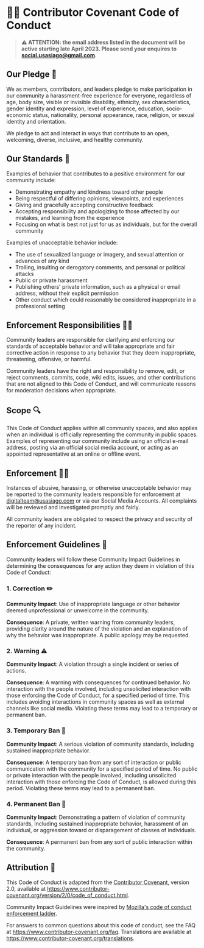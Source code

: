 # 👩‍⚖️ Contributor Covenant Code of Conduct
<!-- _Scroll down for the Italian translation_ -->
> **⚠️ ATTENTION: the email address listed in the document will be active starting late April 2023. Please send your enquires to social.usasiago@gmail.com.**
<!-- ATTENZIONE: l'indirizzo email elencato nel documento sarà attivo a partire dalla fine di aprile 2023. Puoi inviare le tue richieste a social.usasiago@gmail.com. -->

## Our Pledge 🤝

We as members, contributors, and leaders pledge to make participation in our
community a harassment-free experience for everyone, regardless of age, body
size, visible or invisible disability, ethnicity, sex characteristics, gender
identity and expression, level of experience, education, socio-economic status,
nationality, personal appearance, race, religion, or sexual identity
and orientation.

We pledge to act and interact in ways that contribute to an open, welcoming,
diverse, inclusive, and healthy community.

## Our Standards 📏

Examples of behavior that contributes to a positive environment for our
community include:

* Demonstrating empathy and kindness toward other people
* Being respectful of differing opinions, viewpoints, and experiences
* Giving and gracefully accepting constructive feedback
* Accepting responsibility and apologizing to those affected by our mistakes,
  and learning from the experience
* Focusing on what is best not just for us as individuals, but for the
  overall community

Examples of unacceptable behavior include:

* The use of sexualized language or imagery, and sexual attention or
  advances of any kind
* Trolling, insulting or derogatory comments, and personal or political attacks
* Public or private harassment
* Publishing others' private information, such as a physical or email
  address, without their explicit permission
* Other conduct which could reasonably be considered inappropriate in a
  professional setting

## Enforcement Responsibilities 👮‍♂️

Community leaders are responsible for clarifying and enforcing our standards of
acceptable behavior and will take appropriate and fair corrective action in
response to any behavior that they deem inappropriate, threatening, offensive,
or harmful.

Community leaders have the right and responsibility to remove, edit, or reject
comments, commits, code, wiki edits, issues, and other contributions that are
not aligned to this Code of Conduct, and will communicate reasons for moderation
decisions when appropriate.

## Scope 🔍

This Code of Conduct applies within all community spaces, and also applies when
an individual is officially representing the community in public spaces.
Examples of representing our community include using an official e-mail address,
posting via an official social media account, or acting as an appointed
representative at an online or offline event.

## Enforcement 👮‍♂️

Instances of abusive, harassing, or otherwise unacceptable behavior may be
reported to the community leaders responsible for enforcement at
digitalteam@usasiago.com or via our Social Media Accounts.
All complaints will be reviewed and investigated promptly and fairly.

All community leaders are obligated to respect the privacy and security of the
reporter of any incident.

## Enforcement Guidelines 📃

Community leaders will follow these Community Impact Guidelines in determining
the consequences for any action they deem in violation of this Code of Conduct:

### 1. Correction ✏️

**Community Impact**: Use of inappropriate language or other behavior deemed
unprofessional or unwelcome in the community.

**Consequence**: A private, written warning from community leaders, providing
clarity around the nature of the violation and an explanation of why the
behavior was inappropriate. A public apology may be requested.

### 2. Warning ⚠️

**Community Impact**: A violation through a single incident or series
of actions.

**Consequence**: A warning with consequences for continued behavior. No
interaction with the people involved, including unsolicited interaction with
those enforcing the Code of Conduct, for a specified period of time. This
includes avoiding interactions in community spaces as well as external channels
like social media. Violating these terms may lead to a temporary or
permanent ban.

### 3. Temporary Ban 🚫

**Community Impact**: A serious violation of community standards, including
sustained inappropriate behavior.

**Consequence**: A temporary ban from any sort of interaction or public
communication with the community for a specified period of time. No public or
private interaction with the people involved, including unsolicited interaction
with those enforcing the Code of Conduct, is allowed during this period.
Violating these terms may lead to a permanent ban.

### 4. Permanent Ban 🚫

**Community Impact**: Demonstrating a pattern of violation of community
standards, including sustained inappropriate behavior,  harassment of an
individual, or aggression toward or disparagement of classes of individuals.

**Consequence**: A permanent ban from any sort of public interaction within
the community.

## Attribution 📃

This Code of Conduct is adapted from the [Contributor Covenant][homepage],
version 2.0, available at
https://www.contributor-covenant.org/version/2/0/code_of_conduct.html.

Community Impact Guidelines were inspired by [Mozilla's code of conduct
enforcement ladder](https://github.com/mozilla/diversity).

[homepage]: https://www.contributor-covenant.org

For answers to common questions about this code of conduct, see the FAQ at
https://www.contributor-covenant.org/faq. Translations are available at
https://www.contributor-covenant.org/translations.

<!-- # Italian translation: Codice di condotta del contributore

## Il nostro impegno
Noi, come membri, contributori e leader ci impegniamo a rendere la partecipazione nella nostra _community_ libera da molestie e/o tormenti, senza riguardo verso l'età, la forma fisica, disabilità visibili e invisibili, etnia, caratteristiche sessuali, identità di genere ed espressione, livello di esperienza, educazione, status socio-economico, aspetto fisico, religione, identità sessuale e orientamento sessuale.

Ci impegniamo ad agire e intervenire per contribuire a uno spazio aperto, accogliente, inclusivo, variegato e sano.

## I nostri standard
Esempi di comportamenti che contribuiscono a creare un ambiente positivo nella nostra _community_ includono:

* Dimostrare empatia e gentilezza verso le altre persone
* Essere rispettosi di opinioni diverse, punti di vista ed esperienze
* Dare e accettare con digniità critiche costruttive
* Accettare le proprie responsabilità e scusarsi a coloro affetti dai nostri errori e imparare dall'esperienza
* Concentrarsi non su ciò che p meglio per noi come individui, ma per l'intera community


Esempi di comportamenti non tollerati sono:

* L'uso di un linguaggio o di immagini sessiste, attenzioni sessuali o avances di ogni tipo
* Trollare, insultare o pubblicare commenti denigratori, attacchi personali e politici
* Molestie e/o tormenti pubblici e privati
* Pubblicare informazioni di altre persone, come un indirizzo fisico o email, senza il loro esplicito consenso
* Altre condotte che potrebbero essere considerate inappropriate in ambito professionale

## Rafforzamento delle responsabilità

I _Community Leader_ sono responsabili per il chiarimento e il rafforzamento dei nostri standard di comportamenti accettabili e prenderanno le giuste e appropriate azione correttive in risposta a ogni comportamento che loro considerano inappropriato, intimidatorio, offensivo o dannoso.

I _Community Leader_ hanno il diritto e la responsabilità di rimuovere, modificare o rifiutare commenti, _commit_, codice, modifiche al _wiki_, _issues_ e altri contributi che non sono in linea con il presente Codice di Condotta e comunicheranno le ragioni delle loro decisioni, quando appropriato. -->
